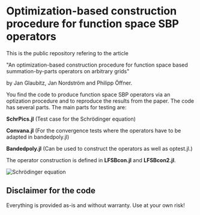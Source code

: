 # Optimization-based construction procedure for function space SBP operators

This is the public repository refering to the article 

"An optimization-based construction procedure for function space based summation-by-parts operators on arbitrary grids"

by Jan Glaubitz, Jan Nordström and Philipp Öffner. 

You find the code to produce function space SBP operators via an optization procedure and to reproduce the results 
from the paper. The code has several parts. 
The main parts for testing are: 

**SchrPics.jl** (Test case for the Schrödinger equation) 

**Convana.jl** (For the convergence tests where the operators have to be adapted in bandedpoly.jl)

**Bandedpoly.jl** (Can be used to construct the operators as well as optest.jl.)

The operator construction is defined in **LFSBcon.jl** and **LFSBcon2.jl**. 


![Schrödinger equation](HarmonicOsziPoly.gif)


## Disclaimer for the code

Everything is provided as-is and without warranty. Use at your own risk!

